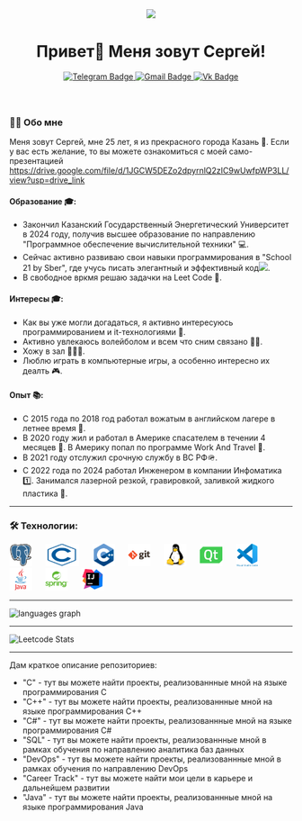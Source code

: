 <div id="header" align="center">
   <img src="https://media.giphy.com/media/Dh5q0sShxgp13DwrvG/giphy.gif" width="600"/>
</div>

<h1 align="center">Привет👋 Меня зовут Сергей!</h1>

<div id="badges" align="center">
   <a href="https://t.me/sergey_bugrov">
   <img src="https://img.shields.io/badge/Telegram-blue?style=for-the-badge&logo=Telegram&logoColor=white" alt="Telegram Badge"/>
      </a>
   <a href="mailto:yourserggic1@gmail.com">
   <img src="https://img.shields.io/badge/Email-red?style=for-the-badge&logo=Gmail&logoColor=white" alt="Gmail Badge"/>
   </a>
   <a href="https://vk.com/yoursergic">
   <img src="https://img.shields.io/badge/-Vkontakte-003f5c?style=for-the-badge&logo=Vk" alt="Vk Badge"/>
   </a>
</div>
<div align="center">

###

  <img src="https://komarev.com/ghpvc/?username=yoursergic1&style=flat-square&color=blue" alt=""/>
</div>

###

<h3 align="left">👩‍💻  Обо мне</h3>

Меня зовут Сергей, мне 25 лет, я из прекрасного города Казань 🌆. 
Если у вас есть желание, то вы можете ознакомиться с моей само-презентацией https://drive.google.com/file/d/1JGCW5DEZo2dpyrnlQ2zIC9wUwfpWP3LL/view?usp=drive_link  
<h4 align="left">Образование 🎓:</h4>

- Закончил Казанский Государственный Энергетический Университет в 2024 году, получив высшее образование по направлению "Программное обеспечение вычислительной техники" 💻.
- Сейчас активно развиваю свои навыки программирования в "School 21 by Sber", где учусь писать элегантный и эффективный код<img src="https://media.giphy.com/media/WUlplcMpOCEmTGBtBW/giphy.gif" width="30">.
- В свободное вркмя решаю задачки на Leet Code 🧮.

<h4 align="left">Интересы 🎓:</h4>

- Как вы уже могли догадаться, я активно интересуюсь программированием и it-технологиями 🤖.
- Активно увлекаюсь волейболом и всем что сним связано 🏐🥇.
- Хожу в зал 🏋🏻‍♀️.
- Люблю играть в компьютерные игры, а особенно интересно их деалть 🎮. 

<h4 align="left">Опыт 📚:</h4>

- С 2015 года по 2018 год работал вожатым в английском лагере в летнее время 🌄.
- В 2020 году жил и работал в Америке спасателем в течении 4 месяцев 🛟. В Америку попал по программе Work And Travel 🗽.
- В 2021 году отслужил срочную службу в ВС РФ🪖.
- С 2022 года по 2024 работал Инженером в компании Инфоматика 1️⃣. Занимался лазерной резкой, гравировкой, заливкой жидкого пластика 🚧.

---

<h3 align="left">🛠 Технологии:</h3>

<div align="left">
   <img src="https://github.com/devicons/devicon/blob/master/icons/postgresql/postgresql-original.svg" title="PSQL"  alt="PSQL" width="40" height="40"/>&nbsp;
   <img width="12" />
   <img src="https://github.com/devicons/devicon/blob/master/icons/c/c-line.svg" title="С"  alt="С" width="60" height="40"/>&nbsp;
   <img width="12" />
   <img src="https://github.com/devicons/devicon/blob/master/icons/cplusplus/cplusplus-original.svg" title="Сplusplus"  alt="Сplusplus" width="40" height="40"/>&nbsp;
   <img width="12" />
   <img src="https://github.com/devicons/devicon/blob/master/icons/git/git-original-wordmark.svg" title="git"  alt="git" width="40" height="40"/>&nbsp;
   <img width="12" />
   <img src="https://github.com/devicons/devicon/blob/master/icons/linux/linux-original.svg" title="linux"  alt="linux" width="40" height="40"/>&nbsp;
   <img width="12" />
   <img src="https://github.com/devicons/devicon/blob/master/icons/qt/qt-original.svg" title="qt"  alt="qt" width="40" height="40"/>&nbsp;
   <img width="12" />
   <img src="https://github.com/devicons/devicon/blob/master/icons/vscode/vscode-original-wordmark.svg" title="vscode"  alt="vscode" width="40" height="40"/>&nbsp;
   <img width="12" />
   <img src="https://github.com/devicons/devicon/blob/master/icons/java/java-original-wordmark.svg" title="vscode"  alt="vscode" width="40" height="40"/>&nbsp;
   <img width="12" />
   <img src="https://github.com/devicons/devicon/blob/master/icons/spring/spring-original-wordmark.svg" title="vscode"  alt="vscode" width="40" height="40"/>&nbsp;
   <img width="12" />
   <img src="https://github.com/devicons/devicon/blob/master/icons/intellij/intellij-original.svg" title="vscode"  alt="vscode" width="40" height="40"/>&nbsp;
   <img width="12" />
</div>

---


<img src="https://github-readme-stats.vercel.app/api/top-langs?username=yoursergic1&locale=en&hide_title=false&layout=compact&card_width=320&langs_count=5&hide_border=false&order=2" height="250" alt="languages graph"  />


---


   ![Leetcode Stats](https://leetcard.jacoblin.cool/titandea?theme=light,unicorn)


---

Дам краткое описание репозиториев:

- "С" - тут вы можете найти проекты, реализованнные мной на языке программирования С
- "С++" - тут вы можете найти проекты, реализованнные мной на языке программирования С++
- "С#" - тут вы можете найти проекты, реализованнные мной на языке программирования С#
- "SQL" - тут вы можете найти проекты, реализованнные мной в рамках обучения по направлению аналитика баз данных
- "DevOps" -  тут вы можете найти проекты, реализованнные мной в рамках обучения по направлению DevOps 
- "Career Track" -  тут вы можете найти мои цели в карьере и дальнейшем развитии
- "Java" -  тут вы можете найти проекты, реализованнные мной на языке программирования Java
